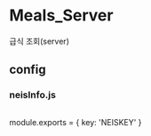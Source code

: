 # Meals_Server
급식 조회(server)

## config

### neisInfo.js
>```
 module.exports = {
   key: 'NEISKEY'
 }
 ```
